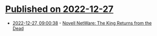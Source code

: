 # [Published on 2022-12-27](index.md)

* [2022-12-27, 09:00:38](https://lobste.rs/s/pvkjue/novell_netware_king_returns_from_dead) - [Novell NetWare: The King Returns from the Dead](http://web.archive.org/web/20200217014004/https://www.aaxnet.com/design/novell.html)
